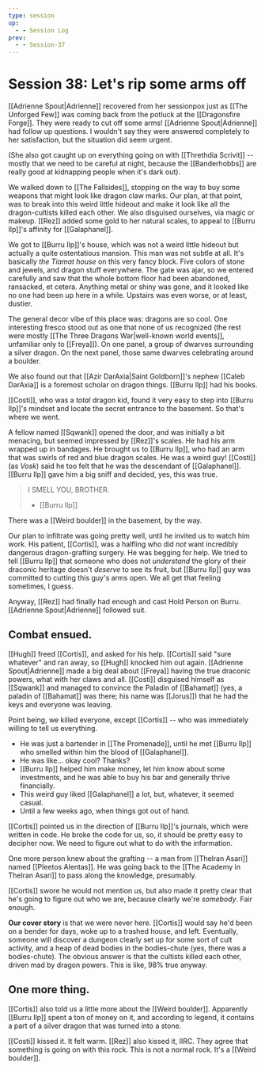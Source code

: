 ```yaml
---
type: session
up:
  - - Session Log
prev:
  - - Session-37
---
```


# Session 38: Let's rip some arms off

[[Adrienne Spout|Adrienne]] recovered from her sessionpox just as [[The Unforged Few]] was coming back from the potluck at the [[Dragonsfire Forge]]. They were ready to cut off some arms! [[Adrienne Spout|Adrienne]] had follow up questions. I wouldn't say they were answered completely to her satisfaction, but the situation did seem urgent. 

(She also got caught up on everything going on with [[Threthdia Scrivit]] -- mostly that we need to be careful at night, because the [[Banderhobbs]] are really good at kidnapping people when it's dark out).

We walked down to [[The Fallsides]], stopping on the way to buy some weapons that might look like dragon claw marks. Our plan, at that point, was to break into this weird little hideout and make it look like all the dragon-cultists killed each other. We also disguised ourselves, via magic or makeup. [[Rez]] added some gold to her natural scales, to appeal to [[Burru Ilp]]'s affinity for [[Galaphanel]].

We got to [[Burru Ilp]]'s house, which was not a weird little hideout but actually a quite ostentatious mansion. This man was not subtle at all. It's basically *the Tiamat house* on this very fancy block. Five colors of stone and jewels, and dragon stuff everywhere. The gate was ajar, so we entered carefully and saw that the whole bottom floor had been abandoned, ransacked, et cetera. Anything metal or shiny was gone, and it looked like no one had been up here in a while. Upstairs was even worse, or at least, dustier.

The general decor vibe of this place was: dragons are so cool. One interesting fresco stood out as one that none of us recognized (the rest were mostly [[The Three Dragons War|well-known world events]], unfamiliar only to [[Freya]]). On one panel, a group of dwarves surrounding a silver dragon. On the next panel, those same dwarves celebrating around a boulder. 

We also found out that [[Azir DarAxia|Saint Goldborn]]'s nephew [[Caleb DarAxia]] is a foremost scholar on dragon things. [[Burru Ilp]] had his books. 

[[Costi]], who was a *total* dragon kid, found it very easy to step into [[Burru Ilp]]'s mindset and locate the secret entrance to the basement. So that's where we went.

A fellow named [[Sqwank]] opened the door, and was initially a bit menacing, but seemed impressed by [[Rez]]'s scales. He had his arm wrapped up in bandages. He brought us to [[Burru Ilp]], who had an arm that was swirls of red and blue dragon scales. He was a weird guy! [[Costi]] (as *Vosk*) said he too felt that he was the descendant of [[Galaphanel]]. [[Burru Ilp]] gave him a big sniff and decided, yes, this was true.

>
> I SMELL YOU, BROTHER.
>
> - [[Burru Ilp]]
>

There was a [[Weird boulder]] in the basement, by the way.

Our plan to infiltrate was going pretty well, until he invited us to watch him work. His patient, [[Cortis]], was a halfling who did *not* want incredibly dangerous dragon-grafting surgery. He was begging for help. We tried to tell [[Burru Ilp]] that someone who does not *understand* the glory of their draconic heritage doesn't *deserve* to see its fruit, but [[Burru Ilp]] guy was committed to cutting this guy's arms open. We all get that feeling sometimes, I guess.

Anyway, [[Rez]] had finally had enough and cast Hold Person on Burru. [[Adrienne Spout|Adrienne]] followed suit. 

## Combat ensued. 

[[Hugh]] freed [[Cortis]], and asked for his help. [[Cortis]] said "sure whatever" and ran away, so [[Hugh]] knocked him out again. [[Adrienne Spout|Adrienne]] made a big deal about [[Freya]] having the true draconic powers, what with her claws and all. [[Costi]] disguised himself as [[Sqwank]] and managed to convince the Paladin of [[Bahamat]] (yes, a paladin of [[Bahamat]] was there; his name was [[Jorus]]) that he had the keys and everyone was leaving. 

Point being, we killed everyone, except [[Cortis]] -- who was immediately willing to tell us everything.

- He was just a bartender in [[The Promenade]], until he met [[Burru Ilp]] who smelled within him the blood of [[Galaphanel]]. 
- He was like... okay cool? Thanks?
- [[Burru Ilp]] helped him make money, let him know about some investments, and he was able to buy his bar and generally thrive financially.
- This weird guy liked [[Galaphanel]] a lot, but, whatever, it seemed casual.
- Until a few weeks ago, when things got out of hand.

[[Cortis]] pointed us in the direction of [[Burru Ilp]]'s journals, which were written in code. He broke the code for us, so, it should be pretty easy to decipher now. We need to figure out what to do with the information.

One more person knew about the grafting -- a man from [[Thelran Asari]]  named [[Pleetos Alentas]]. He was going back to the [[The Academy in Thelran Asari]] to pass along the knowledge, presumably.

[[Cortis]] swore he would not mention us, but also made it pretty clear that he's going to figure out who we are, because clearly we're *somebody*. Fair enough.

**Our cover story** is that we were never here. [[Cortis]] would say he'd been on a bender for days, woke up to a trashed house, and left. Eventually, someone will discover a dungeon clearly set up for some sort of cult activity, and a heap of dead bodies in the bodies-chute (yes, there was a bodies-chute). The obvious answer is that the cultists killed each other, driven mad by dragon powers. This is like, 98% true anyway. 

## One more thing.

[[Cortis]] also told us a little more about the [[Weird boulder]]. Apparently [[Burru Ilp]] spent a ton of money on it, and according to legend, it contains a part of a silver dragon that was turned into a stone. 

[[Costi]] kissed it. It felt warm. [[Rez]] also kissed it, IIRC. They agree that something is going on with this rock. This is not a normal rock. It's a [[Weird boulder]].




